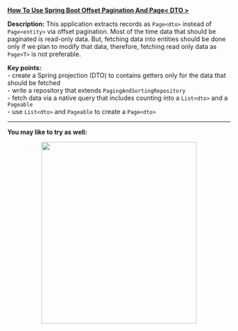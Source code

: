 **[How To Use Spring Boot Offset Pagination And Page< DTO >](https://github.com/AnghelLeonard/Hibernate-SpringBoot/tree/master/HibernateSpringBootOffsetPagination)**

**Description:** This application extracts records as `Page<dto>` instead of `Page<entity>` via offset pagination. Most of the time data that should be paginated is read-only data. But, fetching data into entities should be done only if we plan to modify that data, therefore, fetching read only data as `Page<T>` is not preferable.

**Key points:**\
     - create a Spring projection (DTO) to contains getters only for the data that should be fetched\
     - write a repository that extends `PagingAndSortingRepository`\
     - fetch data via a native query that includes counting into a `List<dto>` and a `Pageable`\
     - use `List<dto>` and `Pageable` to create a `Page<dto>`

-------------------------------

**You may like to try as well:**
<a href="https://leanpub.com/java-persistence-performance-illustrated-guide"><p align="center"><img src="https://github.com/AnghelLeonard/Hibernate-SpringBoot/blob/master/Java%20Persistence%20Performance%20Illustrated%20Guide.jpg" height="410" width="350"/></p></a>
